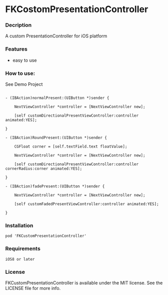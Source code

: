 # FKCostomPresentationController

### Decription

A custom PresentationController for iOS platform


### Features

- easy to use

### How to use:


See Demo Project

```

- (IBAction)normalPresent:(UIButton *)sender {

    NextViewController *controller = [NextViewController new];
    
    [self customDirectionalPresentViewController:controller animated:YES];
    
}

- (IBAction)RoundPresent:(UIButton *)sender {

    CGFloat corner = [self.textField.text floatValue];
    
    NextViewController *controller = [NextViewController new];
    
    [self customDirectionalPresentViewController:controller cornerRadius:corner animated:YES];
    
}

- (IBAction)fadePresent:(UIButton *)sender {
    
    NextViewController *controller = [NextViewController new];
    
    [self customFadedPresentViewController:controller animated:YES];
    
}

```

### Installation

```
pod 'FKCustomPresentationController'

```

### Requirements

```
iOS8 or later
```

### License

FKCustomPresentationController is available under the MIT license. See the LICENSE file for more info.
